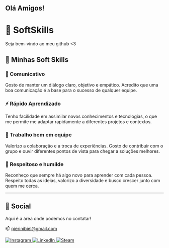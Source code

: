 ## Olá Amigos!

# 🌟 SoftSkills

Seja bem-vindo ao meu github <3

## 🧠 Minhas Soft Skills

### 💬 Comunicativo  
Gosto de manter um diálogo claro, objetivo e empático. Acredito que uma boa comunicação é a base para o sucesso de qualquer equipe.

### ⚡ Rápido Aprendizado  
Tenho facilidade em assimilar novos conhecimentos e tecnologias, o que me permite me adaptar rapidamente a diferentes projetos e contextos.

### 🤝 Trabalho bem em equipe  
Valorizo a colaboração e a troca de experiências. Gosto de contribuir com o grupo e ouvir diferentes pontos de vista para chegar a soluções melhores.

### 🙏 Respeitoso e humilde  
Reconheço que sempre há algo novo para aprender com cada pessoa. Respeito todas as ideias, valorizo a diversidade e busco crescer junto com quem me cerca.

---

## 📱 Social

Aqui é a área onde podemos no contatar!

📫 pierinibiel@gmail.com 

<div align="left">
  <a href="https://www.instagram.com/bielpierini/" target="_blank">
    <img src="https://img.shields.io/badge/Instagram-%23E4405F.svg?&style=for-the-badge&logo=instagram&logoColor=white" alt="Instagram"/>
  </a>
  <a href="https://www.linkedin.com/in/gabriel-pierini-322341358/" target="_blank">
    <img src="https://img.shields.io/badge/LinkedIn-%230077B5.svg?&style=for-the-badge&logo=linkedin&logoColor=white" alt="LinkedIn"/>
  </a>
  <a href="https://steamcommunity.com/id/BIELZINHOKING" target="_blank">
    <img src="https://img.shields.io/badge/Steam-171a21?style=for-the-badge&logo=steam&logoColor=white" alt="Steam"/>
  </a>
</div>

